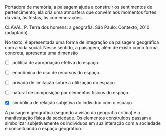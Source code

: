 

Portadora de memória, a paisagem ajuda a construir os sentimentos de pertencimento; ela cria uma atmosfera que convém aos momentos fortes da vida, às festas, às comemorações.

CLAVAL, P. Terra dos homens: a geografia. São Paulo: Contexto, 2010 (adaptado).

No texto, é apresentada uma forma de integração da paisagem geográfica com a vida social. Nesse sentido, a paisagem, além de existir como forma concreta, apresenta uma dimensão



- [ ] política de apropriação efetiva do espaço.
- [ ] econômica de uso de recursos do espaço.
- [ ] privada de limitação sobre a utilização do espaço.
- [ ] natural de composição por elementos físicos do espaço.
- [x] simbólica de relação subjetiva do indivíduo com o espaço.


A paisagem geográfica (segundo a visão da geografia crítica) é a manifestação física da sociedade. Os elementos construídos passam a simbolizar subjetivamente os indivíduos em sua interação com a sociedade e conceituando o espaço geográfico.
